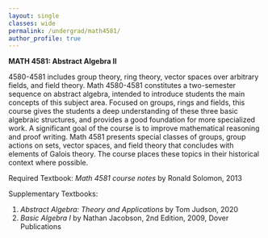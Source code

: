 ```yaml
---
layout: single
classes: wide
permalink: /undergrad/math4581/
author_profile: true
---
```


**MATH 4581: Abstract Algebra II**

4580-4581 includes group theory, ring theory, vector spaces over arbitrary fields, and field theory. Math 4580-4581 constitutes a two-semester sequence on abstract algebra, intended to introduce students the main concepts of this subject area. Focused on groups, rings and fields, this course gives the students a deep understanding of these three basic algebraic structures, and provides a good foundation for more specialized work. A significant goal of the course is to improve mathematical reasoning and proof writing. Math 4581 presents special classes of groups, group actions on sets, vector spaces, and field theory that concludes with elements of Galois theory. The course places these topics in their historical context where possible.

Required Textbook: *Math 4581 course notes* by Ronald Solomon, 2013

Supplementary Textbooks:
1. *Abstract Algebra: Theory and Applications* by Tom Judson, 2020
2. *Basic Algebra I* by Nathan Jacobson, 2nd Edition, 2009, Dover Publications
